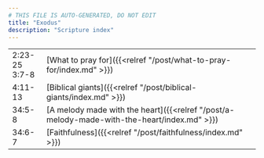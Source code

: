 ```yaml
---
# THIS FILE IS AUTO-GENERATED, DO NOT EDIT
title: "Exodus"
description: "Scripture index"
---
```


|  |  |
| --- | --- |
| 2:23-25 <br/> 3:7-8 | [What to pray for]({{<relref "/post/what-to-pray-for/index.md" >}}) |
| 4:11-13 | [Biblical giants]({{<relref "/post/biblical-giants/index.md" >}}) |
| 34:5-8 | [A melody made with the heart]({{<relref "/post/a-melody-made-with-the-heart/index.md" >}}) |
| 34:6-7 | [Faithfulness]({{<relref "/post/faithfulness/index.md" >}}) |
